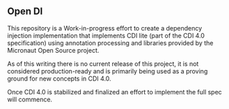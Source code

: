 ## Open DI

This repository is a Work-in-progress effort to create a dependency injection implementation that implements CDI lite (part of the CDI 4.0 specification) using annotation processing and libraries provided by the Micronaut Open Source project.

As of this writing there is no current release of this project, it is not considered production-ready and is primarily being used as a proving ground for new concepts in CDI 4.0.

Once CDI 4.0 is stabilized and finalized an effort to implement the full spec will commence.
